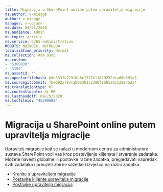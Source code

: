 ```yaml
---
title: Migracija u SharePoint online putem upravitelja migracije
ms.author: v-miegge
author: v-miegge
manager: v-cojank
ms.date: 04/21/2020
ms.audience: Admin
ms.topic: article
ms.service: o365-administration
ROBOTS: NOINDEX, NOFOLLOW
localization_priority: Normal
ms.collection: Adm_O365
ms.custom:
- "5300030"
- "3192"
ms.assetid: ''
ms.openlocfilehash: b9e333fb229f0a8c1717e11829232dca80b591d3
ms.sourcegitcommit: fbe6925797cab0b38172386f1b059dc122e452a4
ms.translationtype: MT
ms.contentlocale: hr-HR
ms.lasthandoff: 09/25/2020
ms.locfileid: "48299688"
---
```

# <a name="migrating-to-sharepoint-online-via-migration-manager"></a>Migracija u SharePoint online putem upravitelja migracije

Upravitelj migracije koji se nalazi u modernom centru za administratore sustava SharePoint vodi vas kroz postavljanje klijenata i stvaranje zadataka. Možete navesti globalne ili postavke razine zadatka, pregledavati napredak svih zadataka i preuzeti zbirne sažetke i izvješća na razini zadatka.

* [Krenite s upraviteljem migracije](https://docs.microsoft.com/sharepointmigration/mm-get-started)
* [Postavite klijente upravitelja migracije](https://docs.microsoft.com/sharepointmigration/mm-setup-clients)
* [Postavke upravitelja migracija](https://docs.microsoft.com/sharepointmigration/mm-settings)